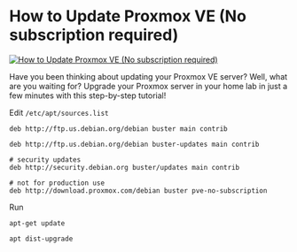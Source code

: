 # How to Update Proxmox VE (No subscription required)

[![How to Update Proxmox VE (No subscription required)](https://img.youtube.com/vi/rfK8fc-ccoQ/0.jpg)](https://www.youtube.com/watch?v=rfK8fc-ccoQ "How to Update Proxmox VE (No subscription required)")


Have you been thinking about updating your Proxmox VE server?  Well, what are you waiting for?  Upgrade your Proxmox server in your home lab in just a few minutes with this step-by-step tutorial!


Edit `/etc/apt/sources.list`

```
deb http://ftp.us.debian.org/debian buster main contrib

deb http://ftp.us.debian.org/debian buster-updates main contrib

# security updates
deb http://security.debian.org buster/updates main contrib

# not for production use
deb http://download.proxmox.com/debian buster pve-no-subscription
```

Run

`apt-get update`

`apt dist-upgrade`